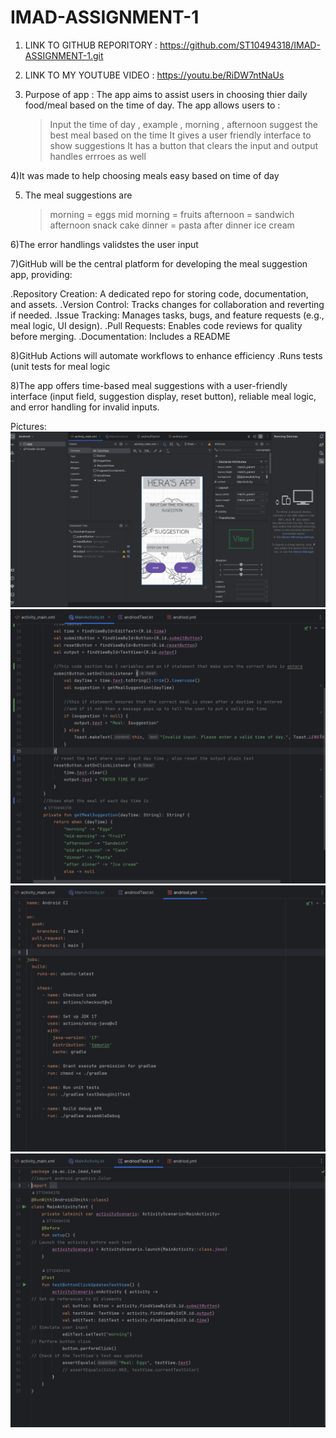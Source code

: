 # IMAD-ASSIGNMENT-1
1) LINK TO GITHUB REPORITORY : https://github.com/ST10494318/IMAD-ASSIGNMENT-1.git

2) LINK TO MY YOUTUBE VIDEO : https://youtu.be/RiDW7ntNaUs

3) Purpose of app :
   The app aims to assist users in choosing thier daily food/meal based on the time of day.
   The app allows users to :
   >Input the time of day , example , morning , afternoon
   >suggest the best meal based on the time
   >It gives a user friendly interface to show suggestions
   >It has a button that clears the input and output
   >handles errroes as well

4)It was made to help choosing meals easy based on time of day

5) The meal suggestions are 
   >morning = eggs
   >mid morning = fruits
   >afternoon = sandwich
   >afternoon snack cake
   >dinner = pasta
   >after dinner ice cream
   
6)The error handlings validstes the user input

7)GitHub will be the central platform for developing the meal suggestion app, providing:

.Repository Creation: A dedicated repo for storing code, documentation, and assets.
.Version Control: Tracks changes for collaboration and reverting if needed.
.Issue Tracking: Manages tasks, bugs, and feature requests (e.g., meal logic, UI design).
.Pull Requests: Enables code reviews for quality before merging.
.Documentation: Includes a README

8)GitHub Actions will automate workflows to enhance efficiency
.Runs tests (unit tests for meal logic

8)The app offers time-based meal suggestions with a user-friendly interface (input field, suggestion display, reset button), reliable meal logic, and error handling for invalid inputs.

Pictures:
![alt text](https://github.com/ST10494318/IMAD-ASSIGNMENT-1/blob/2265f29315d97abab2076284d1b5fb494ae213e7/user%20interface.png)
![alt text](https://github.com/ST10494318/IMAD-ASSIGNMENT-1/blob/2265f29315d97abab2076284d1b5fb494ae213e7/main%20activity%20code.png)
![alt text](https://github.com/ST10494318/IMAD-ASSIGNMENT-1/blob/2265f29315d97abab2076284d1b5fb494ae213e7/andriod.yml%20code.png)
![alt text](https://github.com/ST10494318/IMAD-ASSIGNMENT-1/blob/2265f29315d97abab2076284d1b5fb494ae213e7/andriod%20tesst%20code.png)
 
